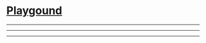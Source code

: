 # [Playgound](https://tkellehe.github.io/tio-lang/playground.html)


---
---
---

<script src="https://unpkg.com/github-api/dist/GitHub.bundle.min.js"></script>
<script type="module">
import { Octokit, App } from "https://esm.sh/octokit";
</script>
<script src="src/js/pako.js"></script>
<script src="src/js/tio.js"></script>
<script src="src/js/parser.js"></script>
<script src="src/js/editor.js"></script>
